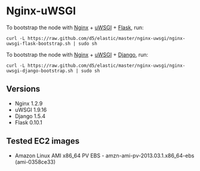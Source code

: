 # Nginx-uWSGI

To bootstrap the node with [Nginx](http://wiki.nginx.org/) + [uWSGI](http://projects.unbit.it/uwsgi/) + [Flask](http://flask.pocoo.org), run:

```
curl -L https://raw.github.com/d5/elastic/master/nginx-uwsgi/nginx-uwsgi-flask-bootstrap.sh | sudo sh
```

To bootstrap the node with [Nginx](http://wiki.nginx.org/) + [uWSGI](http://projects.unbit.it/uwsgi/) + [Django](https://www.djangoproject.com), run:

```
curl -L https://raw.github.com/d5/elastic/master/nginx-uwsgi/nginx-uwsgi-django-bootstrap.sh | sudo sh
```

## Versions

* Nginx 1.2.9
* uWSGI 1.9.16
* Django 1.5.4
* Flask 0.10.1

## Tested EC2 images

* Amazon Linux AMI x86_64 PV EBS - amzn-ami-pv-2013.03.1.x86_64-ebs (ami-0358ce33)
